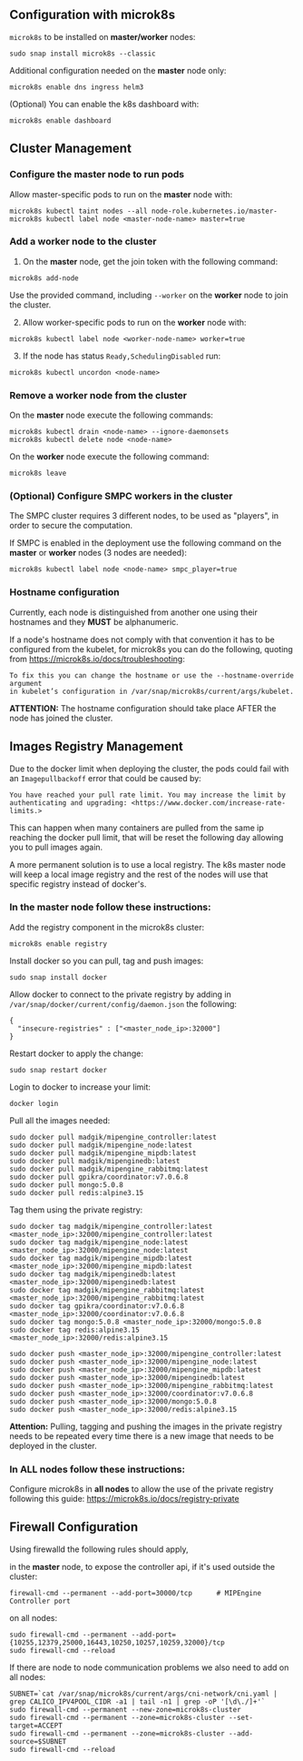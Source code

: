 ## Configuration with microk8s

`microk8s` to be installed on **master/worker** nodes:

```
sudo snap install microk8s --classic
```

Additional configuration needed on the **master** node only:

```
microk8s enable dns ingress helm3
```

(Optional) You can enable the k8s dashboard with:

```
microk8s enable dashboard
```

## Cluster Management

### Configure the master node to run pods

Allow master-specific pods to run on the **master** node with:

```
microk8s kubectl taint nodes --all node-role.kubernetes.io/master-
microk8s kubectl label node <master-node-name> master=true
```

### Add a worker node to the cluster

1. On the **master** node, get the join token with the following command:

```
microk8s add-node
```

Use the provided command, including `--worker` on the **worker** node to join the cluster.

2. Allow worker-specific pods to run on the **worker** node with:

```
microk8s kubectl label node <worker-node-name> worker=true
```

3. If the node has status `Ready,SchedulingDisabled` run:

```
microk8s kubectl uncordon <node-name>
```

### Remove a worker node from the cluster

On the **master** node execute the following commands:

```
microk8s kubectl drain <node-name> --ignore-daemonsets
microk8s kubectl delete node <node-name>
```

On the **worker** node execute the following command:

```
microk8s leave
```

### (Optional) Configure SMPC workers in the cluster

The SMPC cluster requires 3 different nodes, to be used as "players", in order to secure the computation.

If SMPC is enabled in the deployment use the following command on the **master** or **worker** nodes (3 nodes are needed):

```
microk8s kubectl label node <node-name> smpc_player=true
```

### Hostname configuration

Currently, each node is distinguished from another one using their hostnames and they <b>MUST</b> be alphanumeric.

If a node's hostname does not comply with that convention it has to be configured from the kubelet, for microk8s you can do the following, quoting from https://microk8s.io/docs/troubleshooting:

```
To fix this you can change the hostname or use the --hostname-override argument
in kubelet’s configuration in /var/snap/microk8s/current/args/kubelet.
```

**ATTENTION:** The hostname configuration should take place AFTER the node has joined the cluster.

## Images Registry Management

Due to the docker limit when deploying the cluster, the pods could fail with an `Imagepullbackoff` error that could be caused by:

```
You have reached your pull rate limit. You may increase the limit by authenticating and upgrading: <https://www.docker.com/increase-rate-limits.>
```

This can happen when many containers are pulled from the same ip reaching the docker pull limit, that will be reset the following day allowing you to pull images again.

A more permanent solution is to use a local registry. The k8s master node will keep a local image registry and the rest of the nodes will use that specific registry instead of docker's.

### In the master node follow these instructions:

Add the registry component in the microk8s cluster:

```
microk8s enable registry
```

Install docker so you can pull, tag and push images:

```
sudo snap install docker
```

Allow docker to connect to the private registry by adding in `/var/snap/docker/current/config/daemon.json` the following:

```
{
  "insecure-registries" : ["<master_node_ip>:32000"]
}
```

Restart docker to apply the change:

```
sudo snap restart docker
```

Login to docker to increase your limit:

```
docker login
```

Pull all the images needed:

```
sudo docker pull madgik/mipengine_controller:latest
sudo docker pull madgik/mipengine_node:latest
sudo docker pull madgik/mipengine_mipdb:latest
sudo docker pull madgik/mipenginedb:latest
sudo docker pull madgik/mipengine_rabbitmq:latest
sudo docker pull gpikra/coordinator:v7.0.6.8
sudo docker pull mongo:5.0.8
sudo docker pull redis:alpine3.15
```

Tag them using the private registry:

```
sudo docker tag madgik/mipengine_controller:latest <master_node_ip>:32000/mipengine_controller:latest
sudo docker tag madgik/mipengine_node:latest <master_node_ip>:32000/mipengine_node:latest
sudo docker tag madgik/mipengine_mipdb:latest <master_node_ip>:32000/mipengine_mipdb:latest
sudo docker tag madgik/mipenginedb:latest <master_node_ip>:32000/mipenginedb:latest
sudo docker tag madgik/mipengine_rabbitmq:latest <master_node_ip>:32000/mipengine_rabbitmq:latest
sudo docker tag gpikra/coordinator:v7.0.6.8 <master_node_ip>:32000/coordinator:v7.0.6.8
sudo docker tag mongo:5.0.8 <master_node_ip>:32000/mongo:5.0.8
sudo docker tag redis:alpine3.15 <master_node_ip>:32000/redis:alpine3.15
```

```
sudo docker push <master_node_ip>:32000/mipengine_controller:latest
sudo docker push <master_node_ip>:32000/mipengine_node:latest
sudo docker push <master_node_ip>:32000/mipengine_mipdb:latest
sudo docker push <master_node_ip>:32000/mipenginedb:latest
sudo docker push <master_node_ip>:32000/mipengine_rabbitmq:latest
sudo docker push <master_node_ip>:32000/coordinator:v7.0.6.8
sudo docker push <master_node_ip>:32000/mongo:5.0.8
sudo docker push <master_node_ip>:32000/redis:alpine3.15
```

**Attention:** Pulling, tagging and pushing the images in the private registry needs to be repeated every time there is a new image that needs to be deployed in the cluster.

### In ALL nodes follow these instructions:

Configure microk8s in **all nodes** to allow the use of the private registry following this guide:
https://microk8s.io/docs/registry-private

## Firewall Configuration

Using firewalld the following rules should apply,

in the **master** node, to expose the controller api, if it's used outside the cluster:

```
firewall-cmd --permanent --add-port=30000/tcp      # MIPEngine Controller port
```

on all nodes:

```
sudo firewall-cmd --permanent --add-port={10255,12379,25000,16443,10250,10257,10259,32000}/tcp
sudo firewall-cmd --reload
```

If there are node to node communication problems we also need to add on all nodes:

```
SUBNET=`cat /var/snap/microk8s/current/args/cni-network/cni.yaml | grep CALICO_IPV4POOL_CIDR -a1 | tail -n1 | grep -oP '[\d\./]+'`
sudo firewall-cmd --permanent --new-zone=microk8s-cluster
sudo firewall-cmd --permanent --zone=microk8s-cluster --set-target=ACCEPT
sudo firewall-cmd --permanent --zone=microk8s-cluster --add-source=$SUBNET
sudo firewall-cmd --reload
```
